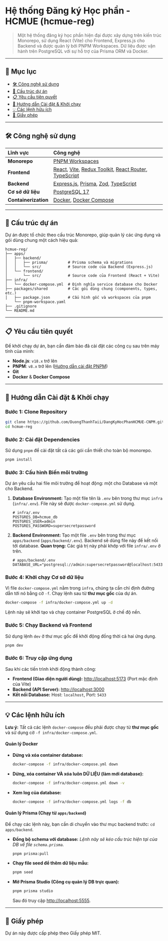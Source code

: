 # Hệ thống Đăng ký Học phần - HCMUE (hcmue-reg)

> Một hệ thống đăng ký học phần hiện đại được xây dựng trên kiến trúc Monorepo, sử dụng React (Vite) cho Frontend, Express.js cho Backend và được quản lý bởi PNPM Workspaces. Dữ liệu được vận hành trên PostgreSQL với sự hỗ trợ của Prisma ORM và Docker.

---

## 📖 Mục lục

- [🛠️ Công nghệ sử dụng](#️-công-nghệ-sử-dụng)
- [📂 Cấu trúc dự án](#-cấu-trúc-dự-án)
- [📋 Yêu cầu tiên quyết](#-yêu-cầu-tiên-quyết)
- [🚀 Hướng dẫn Cài đặt & Khởi chạy](#-hướng-dẫn-cài-đặt--khởi-chạy)
- [💡 Các lệnh hữu ích](#-các-lệnh-hữu-ích)
- [📄 Giấy phép](#-giấy-phép)

---

## 🛠️ Công nghệ sử dụng

| Lĩnh vực | Công nghệ |
| :--- | :--- |
| **Monorepo** | [PNPM Workspaces](https://pnpm.io/workspaces) |
| **Frontend** | [React](https://reactjs.org/), [Vite](https://vitejs.dev/), [Redux Toolkit](https://redux-toolkit.js.org/), [React Router](https://reactrouter.com/), [TypeScript](https://www.typescriptlang.org/) |
| **Backend** | [Express.js](https://expressjs.com/), [Prisma](https://www.prisma.io/), [Zod](https://zod.dev/), [TypeScript](https://www.typescriptlang.org/) |
| **Cơ sở dữ liệu** | [PostgreSQL 17](https://www.postgresql.org/) |
| **Containerization** | [Docker](https://www.docker.com/), [Docker Compose](https://docs.docker.com/compose/) |

---

## 📂 Cấu trúc dự án

Dự án được tổ chức theo cấu trúc Monorepo, giúp quản lý các ứng dụng và gói dùng chung một cách hiệu quả:

```
hcmue-reg/
├── apps/
│   ├── backend/
│   │   ├── prisma/         # Prisma schema và migrations
│   │   └── src/            # Source code của Backend (Express.js)
│   └── frontend/
│       └── src/            # Source code của Frontend (React + Vite)
├── infra/
│   └── docker-compose.yml  # Định nghĩa service database cho Docker
├── packages/shared         # Các gói dùng chung (components, types, etc.) 
│   ├── package.json        # Cấu hình gốc và workspaces của pnpm
    └── pnpm-workspace.yaml
├── .gitignore   
└── README.md
```

---

## 📋 Yêu cầu tiên quyết

Để khởi chạy dự án, bạn cần đảm bảo đã cài đặt các công cụ sau trên máy tính của mình:

-   **Node.js**: `v18.x` trở lên
-   **PNPM**: `v8.x` trở lên ([Hướng dẫn cài đặt PNPM](https://pnpm.io/installation))
-   **Git**
-   **Docker** & **Docker Compose**

---

## 🚀 Hướng dẫn Cài đặt & Khởi chạy

### Bước 1: Clone Repository

```bash
git clone https://github.com/DuongThanhTaii/DangKyHocPhanHCMUE-CNPM.git
cd hcmue-reg
```

### Bước 2: Cài đặt Dependencies

Sử dụng `pnpm` để cài đặt tất cả các gói cần thiết cho toàn bộ monorepo.

```bash
pnpm install
```

### Bước 3: Cấu hình Biến môi trường

Dự án yêu cầu hai file môi trường để hoạt động: một cho Database và một cho Backend.

1.  **Database Environment:**
    Tạo một file tên là `.env` bên trong thư mục `infra` (`infra/.env`). File này sẽ được `docker-compose.yml` sử dụng.

    ```env
    # infra/.env
    POSTGRES_DB=hcmue_db
    POSTGRES_USER=admin
    POSTGRES_PASSWORD=supersecretpassword
    ```

2.  **Backend Environment:**
    Tạo một file `.env` bên trong thư mục `apps/backend` (`apps/backend/.env`). Backend sẽ dùng file này để kết nối tới database.
    **Quan trọng:** Các giá trị này phải khớp với file `infra/.env` ở trên.

    ```env
    # apps/backend/.env
    DATABASE_URL="postgresql://admin:supersecretpassword@localhost:5433/hcmue_db"
    ```

### Bước 4: Khởi chạy Cơ sở dữ liệu

Vì file `docker-compose.yml` nằm trong `infra`, chúng ta cần chỉ định đường dẫn tới nó bằng cờ `-f`. Chạy lệnh sau từ **thư mục gốc** của dự án.

```bash
docker-compose -f infra/docker-compose.yml up -d
```

Lệnh này sẽ khởi tạo và chạy container PostgreSQL ở chế độ nền.

### Bước 5: Chạy Backend và Frontend

Sử dụng lệnh `dev` ở thư mục gốc để khởi động đồng thời cả hai ứng dụng.

```bash
pnpm dev
```

### Bước 6: Truy cập ứng dụng

Sau khi các tiến trình khởi động thành công:
-   **Frontend (Giao diện người dùng):** [http://localhost:5173](http://localhost:5173) (Port mặc định của Vite)
-   **Backend (API Server):** [http://localhost:3000](http://localhost:3000)
-   **Kết nối Database:** Host: `localhost`, Port: `5433`

---

## 💡 Các lệnh hữu ích

**Lưu ý:** Tất cả các lệnh `docker-compose` đều phải được chạy từ **thư mục gốc** và sử dụng cờ `-f infra/docker-compose.yml`.

#### Quản lý Docker

-   **Dừng và xóa container database:**
    ```bash
    docker-compose -f infra/docker-compose.yml down
    ```
-   **Dừng, xóa container VÀ xóa luôn DỮ LIỆU (làm mới database):**
    ```bash
    docker-compose -f infra/docker-compose.yml down -v
    ```
-   **Xem log của database:**
    ```bash
    docker-compose -f infra/docker-compose.yml logs -f db
    ```

#### Quản lý Prisma (Chạy từ `apps/backend`)

Để chạy các lệnh này, bạn cần di chuyển vào thư mục backend trước: `cd apps/backend`.

-   **Đồng bộ schema với database:**
    *Lệnh này sẽ kéo cấu trúc hiện tại của DB về file `schema.prisma`.*
    ```bash
    pnpm prisma:pull
    ```
-   **Chạy file seed để thêm dữ liệu mẫu:**
    ```bash
    pnpm seed
    ```
-   **Mở Prisma Studio (Công cụ quản lý DB trực quan):**
    ```bash
    pnpm prisma studio
    ```
    Sau đó truy cập [http://localhost:5555](http://localhost:5555).

---

## 📄 Giấy phép

Dự án này được cấp phép theo Giấy phép MIT.
